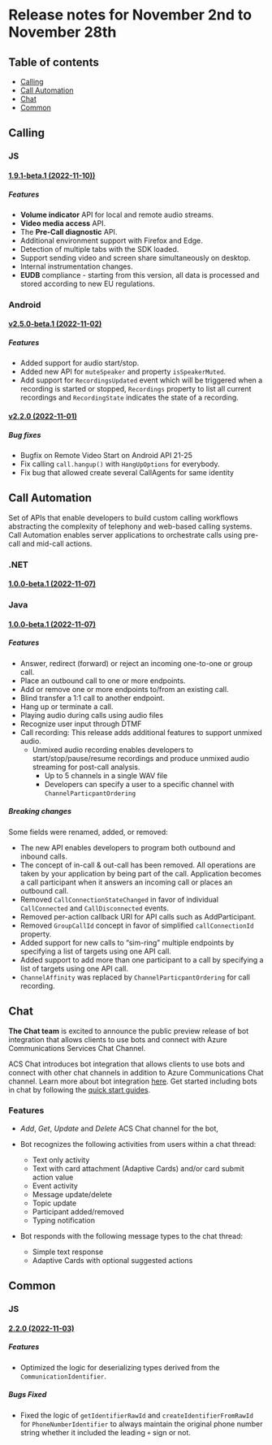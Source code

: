 # Release notes for November 2nd to November 28th

## Table of contents

* [Calling](#calling)
* [Call Automation](#call-automation)
* [Chat](#chat)
* [Common](#common)

## Calling

### JS
#### [1.9.1-beta.1 (2022-11-10))](https://github.com/Azure/Communication/blob/master/releasenotes/acs-javascript-calling-library-release-notes.md#191-beta1-2022-11-10)
##### Features
- **Volume indicator** API for local and remote audio streams.
- **Video media access** API.
- The **Pre-Call diagnostic** API.
- Additional environment support with Firefox and Edge.
- Detection of multiple tabs with the SDK loaded.
- Support sending video and screen share simultaneously on desktop.
- Internal instrumentation changes.
- **EUDB** compliance - starting from this version, all data is processed and stored according to new EU regulations.

### Android 
#### [v2.5.0-beta.1 (2022-11-02)](https://github.com/Azure/Communication/blob/master/releasenotes/acs-calling-android-sdk-release-notes.md#v250-beta1-2022-11-02)
##### Features
 - Added support for audio start/stop.
 - Added new API for `muteSpeaker` and property `isSpeakerMuted`.
 - Add support for `RecordingsUpdated` event which will be triggered when a recording is started or stopped, `Recordings` property to list all current recordings and `RecordingState` indicates the state of a recording. 

#### [v2.2.0 (2022-11-01)](https://github.com/Azure/Communication/blob/master/releasenotes/acs-calling-android-sdk-release-notes.md#v220-2022-11-01)
##### Bug fixes
- Bugfix on Remote Video Start on Android API 21-25
- Fix calling `call.hangup()` with `HangUpOptions` for everybody.
- Fix bug that allowed create several CallAgents for same identity

## Call Automation
Set of APIs that enable developers to build custom calling workflows abstracting the complexity of telephony and web-based calling systems. Call Automation enables server applications to orchestrate calls using pre-call and mid-call actions. 

### .NET
#### [1.0.0-beta.1 (2022-11-07)](https://github.com/Azure/azure-sdk-for-net/blob/release/beta1/sdk/communication/Azure.Communication.CallAutomation/CHANGELOG.md#100-beta1-2022-11-07)

### Java
#### [1.0.0-beta.1 (2022-11-07)](https://github.com/Azure/azure-sdk-for-java/blob/release/beta1/sdk/communication/azure-communication-callautomation/CHANGELOG.md#100-beta1-2022-11-07)

##### Features
- Answer, redirect (forward) or reject an incoming one-to-one or group call. 
- Place an outbound call to one or more endpoints. 
- Add or remove one or more endpoints to/from an existing call. 
- Blind transfer a 1:1 call to another endpoint. 
- Hang up or terminate a call. 
- Playing audio during calls using audio files 
- Recognize user input through DTMF 
- Call recording: This release adds additional features to support unmixed audio.  
   - Unmixed audio recording enables developers to start/stop/pause/resume recordings and produce unmixed audio streaming for post-call analysis. 
      - Up to 5 channels in a single WAV file 
      - Developers can specify a user to a specific channel with `ChannelParticpantOrdering` 

##### Breaking changes
Some fields were renamed, added, or removed: 
- The new API enables developers to program both outbound and inbound calls.  
- The concept of in-call & out-call has been removed. All operations are taken by your application by being part of the call. Application becomes a call participant when it answers an incoming call or places an outbound call. 
- Removed `CallConnectionStateChanged` in favor of individual `CallConnected` and `CallDisconnected` events. 
- Removed per-action callback URI for API calls such as AddParticipant. 
- Removed `GroupCallId` concept in favor of simplified `callConnectionId` property. 
- Added support for new calls to “sim-ring” multiple endpoints by specifying a list of targets using one API call. 
- Added support to add more than one participant to a call by specifying a list of targets using one API call. 
- `ChannelAffinity` was replaced by `ChannelParticpantOrdering` for call recording. 

## Chat
**The Chat team** is excited to announce the public preview release of bot integration that allows clients to use bots and connect with Azure Communications Services Chat Channel. 

ACS Chat introduces bot integration that allows clients to use bots and connect with other chat channels in addition to Azure Communications Chat channel. Learn more about bot integration [here](https://docs.microsoft.com/en-us/azure/bot-service/bot-service-manage-channels?view=azure-bot-service-4.0). Get started including bots in chat by following the [quick start guides](https://docs.microsoft.com/azure/communication-services/quickstarts/chat/quickstart-botframework-integration). 

### Features 

- *Add*, *Get*, *Update* and *Delete* ACS Chat channel for the bot, 
- Bot recognizes the following activities from users within a chat thread: 
  * Text only activity 
  * Text with card attachment (Adaptive Cards) and/or card submit action value 
  * Event activity 
  * Message update/delete 
  * Topic update 
  * Participant added/removed 
  * Typing notification 

- Bot responds with the following message types to the chat thread: 
  * Simple text response 
  * Adaptive Cards with optional suggested actions 
### 

## Common

### JS
#### [2.2.0 (2022-11-03)](https://github.com/Azure/azure-sdk-for-js/blob/main/sdk/communication/communication-common/CHANGELOG.md#220-2022-11-03)
##### Features
- Optimized the logic for deserializing types derived from the `CommunicationIdentifier`.

##### Bugs Fixed
- Fixed the logic of `getIdentifierRawId` and `createIdentifierFromRawId` for `PhoneNumberIdentifier` to always maintain the original phone number string whether it included the leading `+` sign or not.
